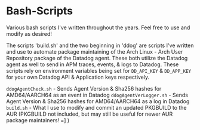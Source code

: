 # Bash-Scripts
Various bash scripts I've written throughout the years. Feel free to use and modify as desired!

The scripts 'build.sh' and the two beginning in 'ddog' are scripts I've written and use to automate package maintaining of the Arch Linux - Arch User Repository package of the Datadog agent. These both utilize the Datadog agent as well to send in APM traces, events, & logs to Datadog. These scripts rely on environment variables being set for `DD_API_KEY` & `DD_APP_KEY` for your own Datadog API & Application keys respectively.

`ddogAgentCheck.sh` - Sends Agent Version & Sha256 hashes for AMD64/AARCH64 as an event in Datadog
`ddogAgentVerLogger.sh` - Sends Agent Version & Sha256 hashes for AMD64/AARCH64 as a log in Datadog
`build.sh` - What I use to modify and commit an updated PKGBUILD to the AUR (PKGBUILD not included, but may still be useful for newer AUR package maintainers! =] )
